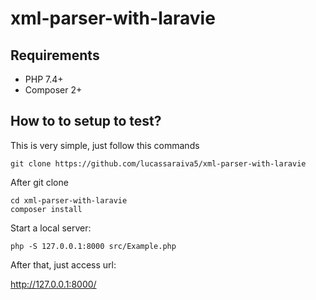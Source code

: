 # xml-parser-with-laravie

## Requirements
- PHP 7.4+
- Composer 2+

## How to to setup to test?

This is very simple, just follow this commands

```
git clone https://github.com/lucassaraiva5/xml-parser-with-laravie
```

After git clone

```
cd xml-parser-with-laravie
composer install
```

Start a local server:

```
php -S 127.0.0.1:8000 src/Example.php
```

After that, just access url:

http://127.0.0.1:8000/